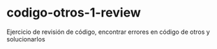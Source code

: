 # codigo-otros-1-review
Ejercicio de revisión de código, encontrar errores en código de otros y solucionarlos
